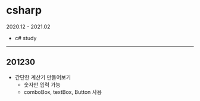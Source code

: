 # csharp

2020.12 - 2021.02
- c# study

-----
## 201230
- 간단한 계산기 만들어보기
    + 숫자만 입력 가능
    + comboBox, textBox, Button 사용